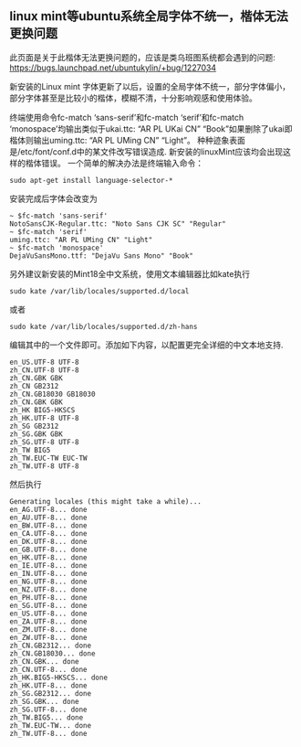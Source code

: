 ## linux mint等ubuntu系统全局字体不统一，楷体无法更换问题

此页面是关于此楷体无法更换问题的，应该是类乌班图系统都会遇到的问题: https://bugs.launchpad.net/ubuntukylin/+bug/1227034 

新安装的Linux mint 字体更新了以后，设置的全局字体不统一，部分字体偏小，部分字体甚至是比较小的楷体，模糊不清，十分影响观感和使用体验。

终端使用命令fc-match ‘sans-serif’和fc-match ‘serif’和fc-match ‘monospace’均输出类似于ukai.ttc: “AR PL UKai CN” “Book”如果删除了ukai即楷体则输出uming.ttc: “AR PL UMing CN” “Light”。
种种迹象表面是/etc/font/conf.d中的某文件改写错误造成.
新安装的linuxMint应该均会出现这样的楷体错误。 一个简单的解决办法是终端输入命令： 

```shell 
sudo apt-get install language-selector-*
```

安装完成后字体会改变为

```
~ $fc-match 'sans-serif'
NotoSansCJK-Regular.ttc: "Noto Sans CJK SC" "Regular"
~ $fc-match 'serif'
uming.ttc: "AR PL UMing CN" "Light"
~ $fc-match 'monospace'
DejaVuSansMono.ttf: "DejaVu Sans Mono" "Book"
```

另外建议新安装的Mint18全中文系统，使用文本编辑器比如kate执行

```
sudo kate /var/lib/locales/supported.d/local
```

或者

```
sudo kate /var/lib/locales/supported.d/zh-hans
```

编辑其中的一个文件即可。添加如下内容，以配置更完全详细的中文本地支持. 

```
en_US.UTF-8 UTF-8
zh_CN.UTF-8 UTF-8
zh_CN.GBK GBK
zh_CN GB2312
zh_CN.GB18030 GB18030
zh_CN.GBK GBK
zh_HK BIG5-HKSCS
zh_HK.UTF-8 UTF-8
zh_SG GB2312
zh_SG.GBK GBK
zh_SG.UTF-8 UTF-8
zh_TW BIG5
zh_TW.EUC-TW EUC-TW
zh_TW.UTF-8 UTF-8
```

然后执行

``` 
Generating locales (this might take a while)...
en_AG.UTF-8... done
en_AU.UTF-8... done
en_BW.UTF-8... done
en_CA.UTF-8... done
en_DK.UTF-8... done
en_GB.UTF-8... done
en_HK.UTF-8... done
en_IE.UTF-8... done
en_IN.UTF-8... done
en_NG.UTF-8... done
en_NZ.UTF-8... done
en_PH.UTF-8... done
en_SG.UTF-8... done
en_US.UTF-8... done
en_ZA.UTF-8... done
en_ZM.UTF-8... done
en_ZW.UTF-8... done
zh_CN.GB2312... done
zh_CN.GB18030... done
zh_CN.GBK... done
zh_CN.UTF-8... done
zh_HK.BIG5-HKSCS... done
zh_HK.UTF-8... done
zh_SG.GB2312... done
zh_SG.GBK... done
zh_SG.UTF-8... done
zh_TW.BIG5... done
zh_TW.EUC-TW... done
zh_TW.UTF-8... done
```